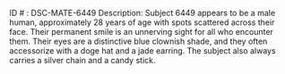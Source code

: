 ID # : DSC-MATE-6449
Description: Subject 6449 appears to be a male human, approximately 28 years of age with spots scattered across their face. Their permanent smile is an unnerving sight for all who encounter them. Their eyes are a distinctive blue clownish shade, and they often accessorize with a doge hat and a jade earring. The subject also always carries a silver chain and a candy stick. 
